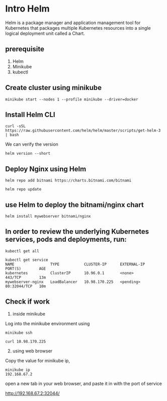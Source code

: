 # Intro Helm

Helm is a package manager and application management tool for Kubernetes that packages multiple Kubernetes resources into a single logical deployment unit called a Chart.

## prerequisite

1. Helm
2. Minikube 
3. kubectl

## Create cluster using minikube

```
minikube start --nodes 1 --profile minikube --driver=docker
```

## Install Helm CLI

```
curl -sSL https://raw.githubusercontent.com/helm/helm/master/scripts/get-helm-3 | bash
```
We can verify the version

```
helm version --short
```
## Deploy Nginx using Helm

```
helm repo add bitnami https://charts.bitnami.com/bitnami
```

```
helm repo update
```
## use Helm to deploy the bitnami/nginx chart

```
helm install mywebserver bitnami/nginx
```

## In order to review the underlying Kubernetes services, pods and deployments, run:

```
kubectl get all 
```

```
kubectl get service  
NAME                TYPE           CLUSTER-IP      EXTERNAL-IP   PORT(S)        AGE
kubernetes          ClusterIP      10.96.0.1       <none>        443/TCP        13m
mywebserver-nginx   LoadBalancer   10.98.170.225   <pending>     80:32044/TCP   10m

```
## Check if work

1. inside minikube 

Log into the minikube environment using

```
minikube ssh 
```

```
curl 10.98.170.225
```
2. using web browser 

Copy the value for minikube ip, 

```
minikube ip   
192.168.67.2
```
open a new tab in your web browser, and paste it in with the port of service 

http://192.168.67.2:32044/